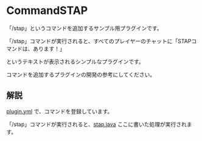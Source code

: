 # CommandSTAP

「/stap」というコマンドを追加するサンプル用プラグインです。

「/stap」コマンドが実行されると、すべてのプレイヤーのチャットに「STAPコマンドは、あります！」

というテキストが表示されるシンプルなプラグインです。

コマンドを追加するプラグインの開発の参考にしてください。

## 解説

[plugin.yml](src/main/resources/plugin.yml#L6-L9) で、コマンドを登録しています。

「/stap」コマンドが実行されると、[stap.java](src/main/java/marumasa/command_stap/stap.java#L13-L16) ここに書いた処理が実行されます。

